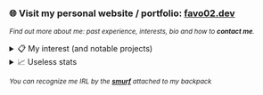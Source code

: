 ### 🌐 Visit my personal website / portfolio: [favo02.dev](https://favo02.dev)
<sup>_Find out more about me: past experience, interests, bio and how to **contact me**._</sup>

<details>
  <summary>📋 My interest (and notable projects)</summary>
  
- **Competitive programming**: `go`, `java`

  <img height="30" src="https://skillicons.dev/icons?i=go,java" />
  
  - [Advent of code](https://github.com/Favo02/advent-of-code)
  - [Cloudflight Coding Contest](https://github.com/Favo02/cloudflight-coding-contest-2023)


- **Web development**: `javascript`, `typescript`, `react`, `express`, `tailwindcss`, `mongodb`, `postgresql`

  <img height="30" src="https://skillicons.dev/icons?i=javascript,typescript,react,express,tailwindcss,mongodb,postgresql" />

  - [favo02.dev](https://github.com/Favo02/favo02.dev)
  - _[Instrumentation management software for a company, working on an open source clone]_


- **Open source software**: `javascript`, `java`

  <img height="30" src="https://skillicons.dev/icons?i=javascript,java" />

  - [Workspaces by open apps](https://github.com/Favo02/workspaces-by-open-apps) _[GNOME shell extension]_
  - [Java algorithms and structures](https://github.com/Favo02/java-algorithms-and-structures) _[Utilities for competitive programming]_


- **Security CTFs** _(althought I'm terrible)_: `c`, `bash`, `python`
 
  <img height="30" src="https://skillicons.dev/icons?i=c,bash,python" />
  
  - [PWN college](https://pwn.college/dojos)
  
</details>

<details>
  <summary>📈 Useless stats</summary>
  
  <br>
    
  ![GitHub stats](https://github-readme-stats.vercel.app/api?username=Favo02&count_private=true&show_icons=true&theme=dark&hide_title=true&hide_rank=true&hide=contribs&include_all_commits=true&icon_color=ffffff)
  
  ![Top Languages](https://github-readme-stats.vercel.app/api/top-langs/?username=Favo02&layout=compact&theme=dark&count_private=false&langs_count=6&&hide_title=true)
  
  ![Views count](https://komarev.com/ghpvc/?username=Favo02&style=for-the-badge)  

</details>
  
<sub>_You can recognize me IRL by the **[smurf](https://upload.wikimedia.org/wikipedia/en/2/26/Papasmurf1.jpg)** attached to my backpack_</sub>
